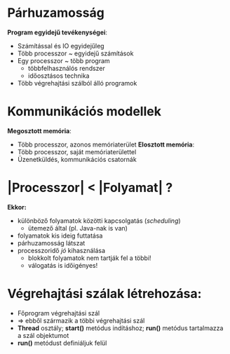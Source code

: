 # Párhuzamosság
**Program egyidejű tevékenységei**:
- Számítással és IO egyidejűleg
- Több processzor ~ egyidejű számítások
- Egy processzor ~ több program
	- többfelhasználós rendszer
	- időosztásos technika
- Több végrehajtási szálból álló programok

# Kommunikációs modellek
**Megosztott memória**:
- Több processzor, azonos memóriaterület
**Elosztott memória**:
- Több processzor, saját memóriaterülettel
- Üzenetküldés, kommunikációs csatornák

# |Processzor| < |Folyamat|  ? 
**Ekkor:**
- különböző folyamatok közötti kapcsolgatás (*scheduling*) 
	- ütemező által (pl. Java-nak is van)
- folyamatok kis ideig futtatása 
- párhuzamosság látszat
- processzoridő *jó* kihasználása
	- blokkolt folyamatok nem tartják fel a többi!
	- válogatás is időigényes!

# Végrehajtási szálak létrehozása:
- Főprogram végrehajtási szál
- => ebből származik a többi végrehajtási szál
- **Thread** osztály; **start()** metódus indításhoz; **run()** metódus tartalmazza a szál objektumot
- **run()** metódust definiáljuk felül
